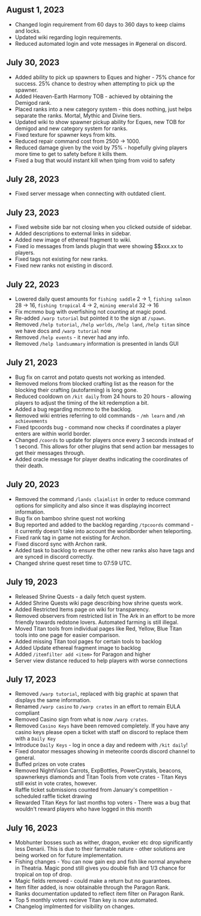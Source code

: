## August 1, 2023
- Changed login requirement from 60 days to 360 days to keep claims and locks.
- Updated wiki regarding login requirements.
- Reduced automated login and vote messages in #general on discord.

## July 30, 2023
- Added ability to pick up spawners to Eques and higher - 75% chance for success. 25% chance to destroy when attempting to pick up the spawner.
- Added Heaven-Earth Harmony TOB - achieved by obtaining the Demigod rank.
- Placed ranks into a new category system - this does nothing, just helps separate the ranks. Mortal, Mythic and Divine tiers.
- Updated wiki to show spawner pickup ability for Eques, new TOB for demigod and new category system for ranks.
- Fixed texture for spawner keys from kits.
- Reduced repair command cost from 2500 -> 1000.
- Reduced damage given by the void by 75% - hopefully giving players more time to get to safety before it kills them.
- Fixed a bug that would instant kill when tping from void to safety

## July 28, 2023
- Fixed server message when connecting with outdated client.

## July 23, 2023
- Fixed website side bar not closing when you clicked outside of sidebar.
- Added descriptions to external links in sidebar.
- Added new image of ethereal fragment to wiki.
- Fixed io messages from lands plugin that were showing $$xxx.xx to players.
- Fixed tags not existing for new ranks.
- Fixed new ranks not existing in discord.

## July 22, 2023
- Lowered daily quest amounts for `fishing saddle` 2 -> 1, `fishing salmon` 28 -> 16, `fishing tropical` 4 -> 2, `mining emerald` 32 -> 16
- Fix mcmmo bug with overfishing not counting at magic pond.
- Re-added `/warp tutorial` but pointed it to the sign at `/spawn`.
- Removed `/help tutorial`, `/help worlds`, `/help land`, `/help titan` since we have docs and `/warp tutorial` now
- Removed `/help events` - it never had any info.
- Removed `/help landsummary` information is presented in lands GUI


## July 21, 2023
- Bug fix on carrot and potato quests not working as intended.
- Removed melons from blocked crafting list as the reason for the blocking their crafting (autofarming) is long gone.
- Reduced cooldown on `/kit daily` from 24 hours to 20 hours - allowing players to adjust the timing of the kit redemption a bit.
- Added a bug regarding mcmmo to the backlog.
- Removed wiki entries referring to old commands - `/mh learn` and `/mh achievements`
- Fixed tpcoords bug - command now checks if coordinates a player enters are within world border.
- Changed `/coords` to update for players once every 3 seconds instead of 1 second. This allows for other plugins that send action bar messages to get their messages through.
- Added oracle message for player deaths indicating the coordinates of their death.

## July 20, 2023
- Removed the command `/lands claimlist` in order to reduce command options for simplicity and also since it was displaying incorrect information.
- Bug fix on bamboo shrine quest not working
- Bug reported and added to the backlog regarding `/tpcoords` command - it currently doesn't take into account the worldborder when teleporting.
- Fixed rank tag in game not existing for Archon.
- Fixed discord sync with Archon rank.
- Added task to backlog to ensure the other new ranks also have tags and are synced in discord correctly.
- Changed shrine quest reset time to 07:59 UTC.

## July 19, 2023
- Released Shrine Quests - a daily fetch quest system.
- Added Shrine Quests wiki page describing how shrine quests work.
- Added Restricted Items page on wiki for transparency.
- Removed observers from restricted list in The Ark in an effort to be more friendly towards redstone lovers. Automated farming is still illegal.
- Moved Titan tools from individual pages like Red, Yellow, Blue Titan tools into one page for easier comparison.
- Added missing Titan tool pages for certain tools to backlog
- Added Update ethereal fragment image to backlog
- Added `/itemfilter add <item>` for Paragon and higher
- Server view distance reduced to help players with worse connections

## July 17, 2023
- Removed `/warp tutorial`, replaced with big graphic at spawn that displays the same information.
- Renamed `/warp casino` to `/warp crates` in an effort to remain EULA compliant
- Removed Casino sign from what is now `/warp crates`.
- Removed `Casino Keys` have been removed completely. If you have any casino keys please open a ticket with staff on discord to replace them with a `Daily Key`
- Introduce `Daily Keys` - log in once a day and redeem with `/kit daily`!
- Fixed donator messages showing in meteorite coords discord channel to general.
- Buffed prizes on vote crates
- Removed NightVision Carrots, ExpBottles, PowerCrystals, beacons, spawnerkeys diamonds and Titan Tools from vote crates - Titan Keys still exist in vote crates, however.
- Raffle ticket submissions counted from January's competition - scheduled raffle ticket drawing
- Rewarded Titan Keys for last months top voters - There was a bug that wouldn't reward players who have logged in this month

## July 16, 2023
- Mobhunter bosses such as wither, dragon, evoker etc drop significantly less Denarii. This is due to their farmable nature - other solutions are being worked on for future implementation.
- Fishing changes - You can now gain exp and fish like normal anywhere in Theatria. Magic pond still gives you double fish and 1/3 chance for tropical on top of drop.
- Magic fields removed - could make a return but no guarantees.
- Item filter added, is now obtainable through the Paragon Rank.
- Ranks documentation updated to reflect item filter on Paragon Rank.
- Top 5 monthly voters recieve Titan key is now automated.
- Changelog implmented for visibility on changes.
